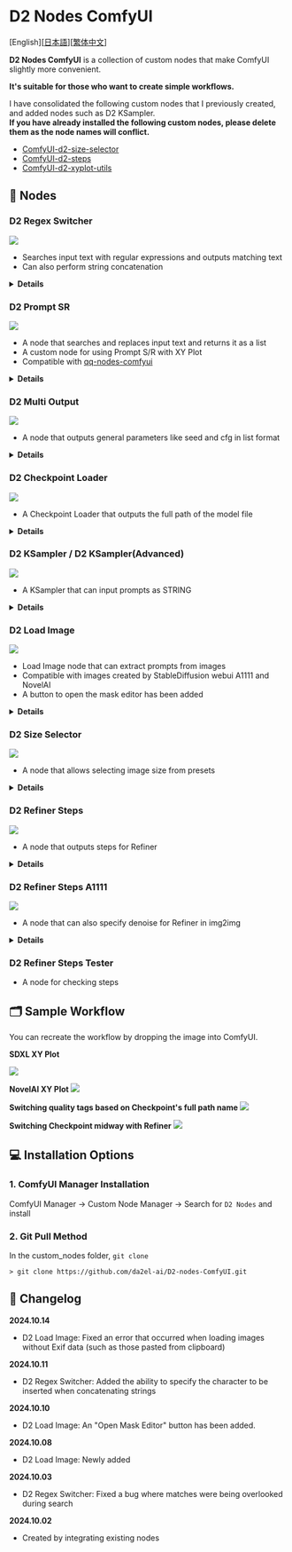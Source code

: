 

# D2 Nodes ComfyUI

[English][<a href="README_ja.md">日本語</a>][<a href="README_zh.md">繁体中文</a>]

**D2 Nodes ComfyUI** is a collection of custom nodes that make ComfyUI slightly more convenient.

**It's suitable for those who want to create simple workflows.**

I have consolidated the following custom nodes that I previously created, and added nodes such as D2 KSampler.  
**If you have already installed the following custom nodes, please delete them as the node names will conflict.**

- [ComfyUI-d2-size-selector](https://github.com/da2el-ai/ComfyUI-d2-size-selector)
- [ComfyUI-d2-steps](https://github.com/da2el-ai/ComfyUI-d2-steps)
- [ComfyUI-d2-xyplot-utils](https://github.com/da2el-ai/ComfyUI-d2-xyplot-utils)


## :tomato: Nodes

### D2 Regex Switcher
  <img src="./img/regex_switcher_1.png">

  - Searches input text with regular expressions and outputs matching text
  - Can also perform string concatenation
  
<details class="d2-details">
  <summary><strong>Details</strong></summary>

  - The main purpose is to switch quality tags for each Checkpoint
  - When a matching string is found in the input `text`, it outputs the target string and which match it was (starting from 0)
  - In the image above, it received `ioliPonyMixV4.safetensors`, matched the search condition `pony`, so `score_9` is output
  - Since it matched the first search condition, `index` outputs `0`
  - If it doesn't match any conditions, `-1` is output
  - Can also concatenate strings at the front and back

  #### Input

  - `text`
    - Target string for searching
  - `prefix`
    - String to concatenate at the front
  - `suffix`
    - String to concatenate at the back
  - `regex_and_output`
    - List of search strings and output strings
    - Enter in the following format:
  - `pre_delim`
    - The character inserted between `prefix` and `regex_and_output` when connecting them
    - `Comma`: `,` / `Line break`: newline / `None`: no character inserted
  - `suf_delim`
    - The character inserted between `suffix` and `regex_and_output` when connecting them

  ```
  Search string 1 (regex can be used)
  --
  Output string 1
  --
  Search string 2 (regex can be used)
  --
  Output string 2
  --
  --
  String to output when nothing matches
  ```

  #### Output

  - `combined_text`
    - String combining `prefix` + output string + `suffix`
  - `prefix` / `suffix`
    - Pass-through from Input

  #### Usage Example

  <img src="./img/regex_switcher_2.png">

  In this example, the matched number (`index`) is passed to the Text Index Switch of [Easy Use](https://github.com/yolain/ComfyUI-Easy-Use) for switching.

  Since it becomes `-1` when there's no match, we use the regular expression `.+` that matches all strings as a default output.
</details>

### D2 Prompt SR

  <img src="./img/prompt_sr.png">

  - A node that searches and replaces input text and returns it as a list
  - A custom node for using Prompt S/R with XY Plot
  - Compatible with [qq-nodes-comfyui](https://github.com/kenjiqq/qq-nodes-comfyui)

<details class="d2-details">
  <summary><strong>Details</strong></summary>

  #### Input

  - `prompt`
    - Prompt. Can include line breaks
  - `search_txt`
    - Text to search for. Can include multiple words
    - Cannot use line breaks
  - `replace`
    - Text for replacement
    - Since it's separated by line breaks, it's OK if it contains ","

  #### Output

  - LIST
    - Outputs replaced text in list format

</details>

### D2 Multi Output

  <img src="./img/multi.png">

  - A node that outputs general parameters like seed and cfg in list format

<details class="d2-details">
  <summary><strong>Details</strong></summary>

  #### Input
  - `type`
    - `FLOAT`: Floating point number. For CFG, etc.
    - `INT`: Integer. For steps, etc.
    - `STRING`: String. For sampler, etc.
    - `SEED`: Can input seed value with random number generation button
  - `Add Random`
    - Adds random numbers to the input field
    - Only displayed when `type` is `SEED`

</details>

### D2 Checkpoint Loader

<img src="./img/checkpoint_loader.png">

  - A Checkpoint Loader that outputs the full path of the model file

<details class="d2-details">
  <summary><strong>Details</strong></summary>

  #### Output
  
  - `model` / `clip` / `vae`
    - Same as the conventional CheckpointLoader.
  - `ckpt_name` / `ckpt_hash` / `ckpt_fullpath`
    - Checkpoint name, hash, full path.

  The implementation mostly uses code from [mikey_nodes](https://github.com/bash-j/mikey_nodes).

</details>

### D2 KSampler / D2 KSampler(Advanced)

<img src="./img/ksampler.png">

  - A KSampler that can input prompts as STRING

<details class="d2-details">
  <summary><strong>Details</strong></summary>

  #### Input

  - `model` / `clip` / `vae` / ..etc
    - Same as standard KSampler
  - `negative` / `positive`
    - Prompts in STRING format

  #### Output

  - `IMAGE`
    - Image output
  - `positive` / `negative`
    - Pass-through from Input

</details>



### D2 Load Image

<img src="./img/load_image.png">

  - Load Image node that can extract prompts from images
  - Compatible with images created by StableDiffusion webui A1111 and NovelAI
  - A button to open the mask editor has been added

<details class="d2-details">
  <summary><strong>Details</strong></summary>

  #### Output
  
  - `IMAGE / MASK`
    - Image and mask
  - `width / height`
    - Image size
  - `positive` / `negative`
    - Prompts

  Note: Depending on the workflow configuration, it may not always be possible to retrieve prompts. For example, prompts cannot be retrieved without a node containing the word "KSampler" (e.g., Tiled KSampler).

</details>




### D2 Size Selector

<img src="./img/sizeselector.png">

  - A node that allows selecting image size from presets

<details class="d2-details">
  <summary><strong>Details</strong></summary>

  #### Input

  - `preset`
    - Size preset
    - To change presets, edit `/custom_nodes/D2-nodes-ComfyUI/config/sizeselector_config.yaml`
  - `width` / `height`
    - Width and height dimensions
  - `swap_dimensions`
    - Swaps width and height
  - `upscale_factor`
    - Value to pass to other resize nodes
  - `prescale_factor`
    - Multiplier to resize width / height
  - `batch_size`
    - Batch size to set for empty_latent
  
  #### Output
  
  - `width / height`
    - Multiplies input `width` and `height` by `prescale_factor`
  - `upscale_factor` / `prescale_factor`
    - Passes through what was Input
  - `empty_latent`
    - Outputs latent created with specified size and batch size
  - `batch_size`
    - Passes through what was Input

</details>

### D2 Refiner Steps

<img src="./img/refiner_steps.png">

  - A node that outputs steps for Refiner

<details class="d2-details">
  <summary><strong>Details</strong></summary>

  #### Input

  - `steps`
    - Total number of steps
  - `start`
    - Steps where the first KSampler starts
  - `end`
    - Steps where the first KSampler ends
  
  #### Output
  
  - `steps` / `start` / `end`
    - Pass-through from Input
  - `refiner_start`
    - Steps where the second KSampler starts

</details>

### D2 Refiner Steps A1111

<img src="./img/refiner_a1111.png">

  - A node that can also specify denoise for Refiner in img2img

<details class="d2-details">
  <summary><strong>Details</strong></summary>

  #### Input

  - `steps`
    - Total number of steps
  - `denoise`
    - Specifies denoise for img2img
  - `switch_at`
    - At what percentage of total steps to switch to the next KSampler
  
  #### Output
  
  - `steps` / 
    - Pass-through from Input
  - `start`
    - Starting steps for the first KSampler
  - `end`
    - Ending steps for the first KSampler
  - `refiner_start`
    - Steps where the second KSampler starts

</details>

### D2 Refiner Steps Tester
  - A node for checking steps

## :card_index_dividers: Sample Workflow
You can recreate the workflow by dropping the image into ComfyUI.

**SDXL XY Plot**

<a href="./workflow/XYPlot_SDXL_20241002.png"><img src="./workflow/XYPlot_SDXL_20241002.png"></a>

**NovelAI XY Plot**
<a href="./workflow/XYPlot_NAI_202401002.png"><img src="./workflow/XYPlot_NAI_202401002.png"></a>

**Switching quality tags based on Checkpoint's full path name**
<a href="./workflow/XYPlot_Checkpoint_20241002.png"><img src="./workflow/XYPlot_Checkpoint_20241002.png"></a>

**Switching Checkpoint midway with Refiner**
<a href="./workflow/Refiner_20241002.png"><img src="./workflow/Refiner_20241002.png"></a>

## :computer: Installation Options

### 1. ComfyUI Manager Installation
ComfyUI Manager → Custom Node Manager → Search for `D2 Nodes` and install

### 2. Git Pull Method
In the custom_nodes folder, `git clone`
```
> git clone https://github.com/da2el-ai/D2-nodes-ComfyUI.git
```

## :blossom: Changelog

**2024.10.14**
- D2 Load Image: Fixed an error that occurred when loading images without Exif data (such as those pasted from clipboard)

**2024.10.11**
- D2 Regex Switcher: Added the ability to specify the character to be inserted when concatenating strings

**2024.10.10**
- D2 Load Image: An "Open Mask Editor" button has been added.

**2024.10.08**
- D2 Load Image: Newly added

**2024.10.03**
- D2 Regex Switcher: Fixed a bug where matches were being overlooked during search
  
**2024.10.02**
- Created by integrating existing nodes
